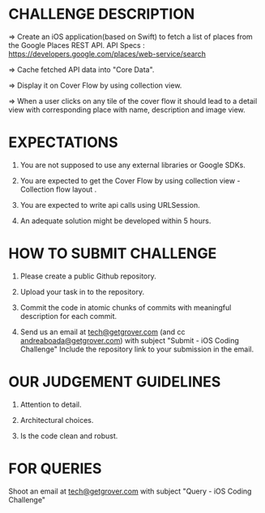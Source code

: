 

# CHALLENGE DESCRIPTION 
=> Create an iOS application(based on Swift) to fetch a list of places from the Google Places REST API. 
API Specs : https://developers.google.com/places/web-service/search

=> Cache fetched API data into "Core Data".

=> Display it on Cover Flow by using collection view. 

=> When a user clicks on any tile of the cover flow it should lead to a detail view with corresponding place with name, description and image view.


# EXPECTATIONS 
1. You are not supposed to use any external libraries or Google SDKs.

2. You are expected to get the Cover Flow by using collection view - Collection flow layout . 

3. You are expected to write api calls using URLSession.

4. An adequate solution might be developed within 5 hours.


# HOW TO SUBMIT CHALLENGE 
1. Please create a public Github repository.

2. Upload your task in to the repository.

4. Commit the code in atomic chunks of commits with meaningful description for each commit.

3. Send us an email at tech@getgrover.com (and cc andreaboada@getgrover.com) with subject "Submit - iOS Coding Challenge" 
   Include the repository link to your submission in the email.


# OUR JUDGEMENT GUIDELINES
1. Attention to detail.

2. Architectural choices.

3. Is the code clean and robust.


# FOR QUERIES 
Shoot an email at tech@getgrover.com with subject "Query - iOS Coding Challenge"
